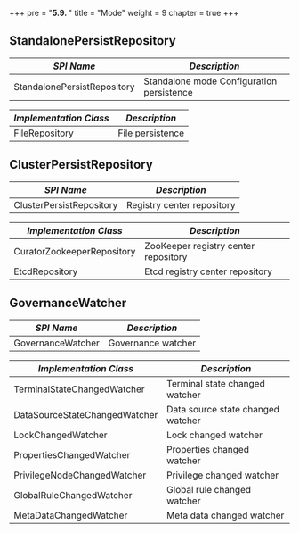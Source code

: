 +++
pre = "<b>5.9. </b>"
title = "Mode"
weight = 9
chapter = true
+++

## StandalonePersistRepository

| *SPI Name*                     | *Description*                            |
| ----------------------------- | ----------------------------------------  |
| StandalonePersistRepository   | Standalone mode Configuration persistence |

| *Implementation Class*        | *Description*                             |
| ----------------------------- | ----------------------------------------- |
| FileRepository                | File persistence                          |

## ClusterPersistRepository

| *SPI Name*                       | *Description*                        |
| -------------------------------- | ------------------------------------ |
| ClusterPersistRepository         | Registry center repository           |

| *Implementation Class*           | *Description*                        |
| -------------------------------- | ------------------------------------ |
| CuratorZookeeperRepository       | ZooKeeper registry center repository |
| EtcdRepository                   | Etcd registry center repository      |

## GovernanceWatcher

| *SPI Name*                       | *Description*                 |
| -------------------------------- | ----------------------------- |
| GovernanceWatcher                | Governance watcher            |

| *Implementation Class*           | *Description*                     |
| -------------------------------- | --------------------------------- |
| TerminalStateChangedWatcher      | Terminal state changed watcher    |
| DataSourceStateChangedWatcher    | Data source state changed watcher |
| LockChangedWatcher               | Lock changed watcher              |
| PropertiesChangedWatcher         | Properties changed watcher        |
| PrivilegeNodeChangedWatcher      | Privilege changed watcher         |
| GlobalRuleChangedWatcher         | Global rule changed watcher       |
| MetaDataChangedWatcher           | Meta data changed watcher         |
